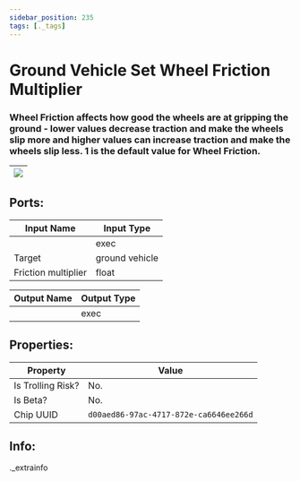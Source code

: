 ```yaml
---
sidebar_position: 235
tags: [._tags]
---
```


# Ground Vehicle Set Wheel Friction Multiplier


### Wheel Friction affects how good the wheels are at gripping the ground - lower values decrease traction and make the wheels slip more and higher values can increase traction and make the wheels slip less. 1 is the default value for Wheel Friction.

| ![](https://images-ext-2.discordapp.net/external/MPmIaQzlEPmgGWlgi-WxBBXt0Bjv_zWPkg1y1f_sy3s/https/www.recroomcircuits.com/image/circuit/absolute-value?width=206&height=108) |
|-----|

## Ports:

| Input Name | Input Type |
|-----------|-----------|
|  | exec |
| Target | ground vehicle |
| Friction multiplier | float |

| Output Name | Output Type |
|-----------|-----------|
|  | exec |

## Properties:

| Property  | Value |
|-------------------|-----------|
| Is Trolling Risk? | No. |
| Is Beta? | No. |
| Chip UUID | `d00aed86-97ac-4717-872e-ca6646ee266d` |

## Info:
._extrainfo
